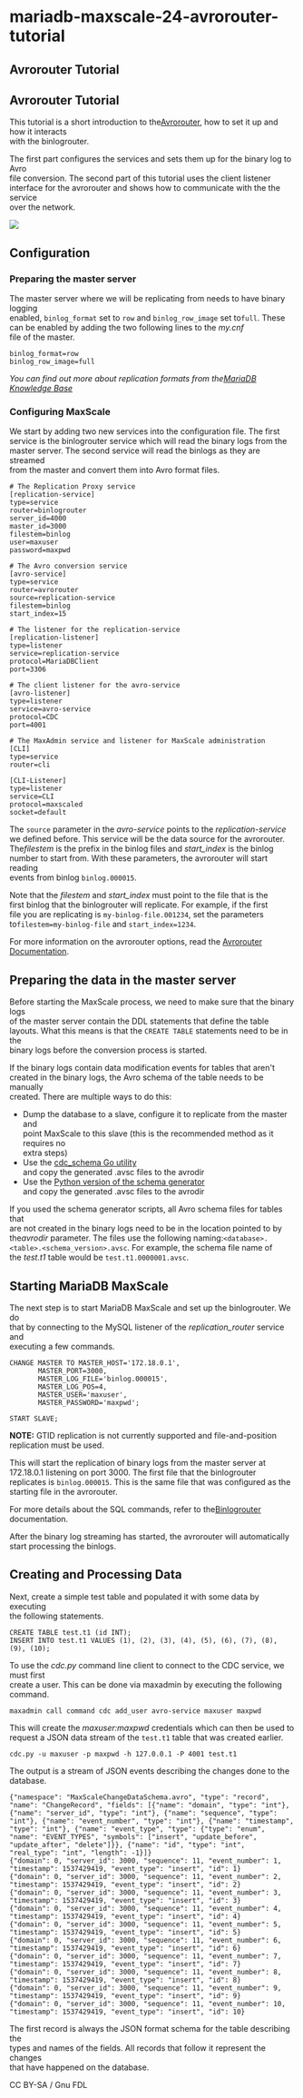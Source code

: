 # mariadb-maxscale-24-avrorouter-tutorial

## Avrorouter Tutorial

## Avrorouter Tutorial

This tutorial is a short introduction to the[Avrorouter](../maxscale-24-routers/mariadb-maxscale-24-avrorouter.md), how to set it up and how it interacts\
with the binlogrouter.

The first part configures the services and sets them up for the binary log to Avro\
file conversion. The second part of this tutorial uses the client listener\
interface for the avrorouter and shows how to communicate with the the service\
over the network.

![](../../../.gitbook/assets/mariadb-corporation/MaxScale/2.4.19/Documentation/Routers/images/Binlog-Avro.png.png)

## Configuration

### Preparing the master server

The master server where we will be replicating from needs to have binary logging\
enabled, `binlog_format` set to `row` and `binlog_row_image` set to`full`. These can be enabled by adding the two following lines to the _my.cnf_\
file of the master.

```
binlog_format=row
binlog_row_image=full
```

_You can find out more about replication formats from the_[_MariaDB Knowledge Base_](https://app.gitbook.com/s/SsmexDFPv2xG2OTyO5yV/server-management/server-monitoring-logs/binary-log/binary-log-formats)

### Configuring MaxScale

We start by adding two new services into the configuration file. The first\
service is the binlogrouter service which will read the binary logs from the\
master server. The second service will read the binlogs as they are streamed\
from the master and convert them into Avro format files.

```
# The Replication Proxy service
[replication-service]
type=service
router=binlogrouter
server_id=4000
master_id=3000
filestem=binlog
user=maxuser
password=maxpwd

# The Avro conversion service
[avro-service]
type=service
router=avrorouter
source=replication-service
filestem=binlog
start_index=15

# The listener for the replication-service
[replication-listener]
type=listener
service=replication-service
protocol=MariaDBClient
port=3306

# The client listener for the avro-service
[avro-listener]
type=listener
service=avro-service
protocol=CDC
port=4001

# The MaxAdmin service and listener for MaxScale administration
[CLI]
type=service
router=cli

[CLI-Listener]
type=listener
service=CLI
protocol=maxscaled
socket=default
```

The `source` parameter in the _avro-service_ points to the _replication-service_\
we defined before. This service will be the data source for the avrorouter. Th&#x65;_&#x66;ilestem_ is the prefix in the binlog files and _start\_index_ is the binlog\
number to start from. With these parameters, the avrorouter will start reading\
events from binlog `binlog.000015`.

Note that the _filestem_ and _start\_index_ must point to the file that is the\
first binlog that the binlogrouter will replicate. For example, if the first\
file you are replicating is `my-binlog-file.001234`, set the parameters to`filestem=my-binlog-file` and `start_index=1234`.

For more information on the avrorouter options, read the [Avrorouter\
Documentation](../maxscale-24-routers/mariadb-maxscale-24-avrorouter.md).

## Preparing the data in the master server

Before starting the MaxScale process, we need to make sure that the binary logs\
of the master server contain the DDL statements that define the table\
layouts. What this means is that the `CREATE TABLE` statements need to be in the\
binary logs before the conversion process is started.

If the binary logs contain data modification events for tables that aren't\
created in the binary logs, the Avro schema of the table needs to be manually\
created. There are multiple ways to do this:

* Dump the database to a slave, configure it to replicate from the master and\
  point MaxScale to this slave (this is the recommended method as it requires no\
  extra steps)
* Use the [cdc\_schema Go utility](../maxscale-24-routers/mariadb-maxscale-24-avrorouter.md#avro-schema-generator)\
  and copy the generated .avsc files to the avrodir
* Use the [Python version of the schema generator](https://mariadb.com/server/modules/protocol/examples/cdc_schema.py)\
  and copy the generated .avsc files to the avrodir

If you used the schema generator scripts, all Avro schema files for tables that\
are not created in the binary logs need to be in the location pointed to by th&#x65;_&#x61;vrodir_ parameter. The files use the following naming:`<database>.<table>.<schema_version>.avsc`. For example, the schema file name of\
the _test.t1_ table would be `test.t1.0000001.avsc`.

## Starting MariaDB MaxScale

The next step is to start MariaDB MaxScale and set up the binlogrouter. We do\
that by connecting to the MySQL listener of the _replication\_router_ service and\
executing a few commands.

```
CHANGE MASTER TO MASTER_HOST='172.18.0.1',
       MASTER_PORT=3000,
       MASTER_LOG_FILE='binlog.000015',
       MASTER_LOG_POS=4,
       MASTER_USER='maxuser',
       MASTER_PASSWORD='maxpwd';

START SLAVE;
```

**NOTE:** GTID replication is not currently supported and file-and-position\
replication must be used.

This will start the replication of binary logs from the master server at\
172.18.0.1 listening on port 3000. The first file that the binlogrouter\
replicates is `binlog.000015`. This is the same file that was configured as the\
starting file in the avrorouter.

For more details about the SQL commands, refer to the[Binlogrouter](../maxscale-24-routers/mariadb-maxscale-24-binlogrouter.md) documentation.

After the binary log streaming has started, the avrorouter will automatically\
start processing the binlogs.

## Creating and Processing Data

Next, create a simple test table and populated it with some data by executing\
the following statements.

```
CREATE TABLE test.t1 (id INT);
INSERT INTO test.t1 VALUES (1), (2), (3), (4), (5), (6), (7), (8), (9), (10);
```

To use the _cdc.py_ command line client to connect to the CDC service, we must first\
create a user. This can be done via maxadmin by executing the following command.

```
maxadmin call command cdc add_user avro-service maxuser maxpwd
```

This will create the _maxuser:maxpwd_ credentials which can then be used to\
request a JSON data stream of the `test.t1` table that was created earlier.

```
cdc.py -u maxuser -p maxpwd -h 127.0.0.1 -P 4001 test.t1
```

The output is a stream of JSON events describing the changes done to the\
database.

```
{"namespace": "MaxScaleChangeDataSchema.avro", "type": "record", "name": "ChangeRecord", "fields": [{"name": "domain", "type": "int"}, {"name": "server_id", "type": "int"}, {"name": "sequence", "type": "int"}, {"name": "event_number", "type": "int"}, {"name": "timestamp", "type": "int"}, {"name": "event_type", "type": {"type": "enum", "name": "EVENT_TYPES", "symbols": ["insert", "update_before", "update_after", "delete"]}}, {"name": "id", "type": "int", "real_type": "int", "length": -1}]}
{"domain": 0, "server_id": 3000, "sequence": 11, "event_number": 1, "timestamp": 1537429419, "event_type": "insert", "id": 1}
{"domain": 0, "server_id": 3000, "sequence": 11, "event_number": 2, "timestamp": 1537429419, "event_type": "insert", "id": 2}
{"domain": 0, "server_id": 3000, "sequence": 11, "event_number": 3, "timestamp": 1537429419, "event_type": "insert", "id": 3}
{"domain": 0, "server_id": 3000, "sequence": 11, "event_number": 4, "timestamp": 1537429419, "event_type": "insert", "id": 4}
{"domain": 0, "server_id": 3000, "sequence": 11, "event_number": 5, "timestamp": 1537429419, "event_type": "insert", "id": 5}
{"domain": 0, "server_id": 3000, "sequence": 11, "event_number": 6, "timestamp": 1537429419, "event_type": "insert", "id": 6}
{"domain": 0, "server_id": 3000, "sequence": 11, "event_number": 7, "timestamp": 1537429419, "event_type": "insert", "id": 7}
{"domain": 0, "server_id": 3000, "sequence": 11, "event_number": 8, "timestamp": 1537429419, "event_type": "insert", "id": 8}
{"domain": 0, "server_id": 3000, "sequence": 11, "event_number": 9, "timestamp": 1537429419, "event_type": "insert", "id": 9}
{"domain": 0, "server_id": 3000, "sequence": 11, "event_number": 10, "timestamp": 1537429419, "event_type": "insert", "id": 10}
```

The first record is always the JSON format schema for the table describing the\
types and names of the fields. All records that follow it represent the changes\
that have happened on the database.

CC BY-SA / Gnu FDL
